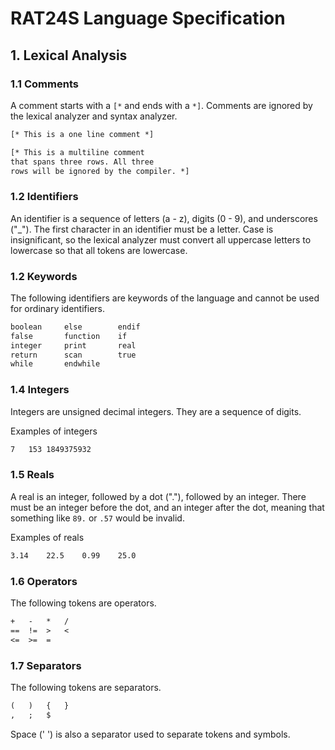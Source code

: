 # RAT24S Language Specification

## 1. Lexical Analysis

### 1.1 Comments

A comment starts with a ```[*``` and ends with a ```*]```. Comments are ignored by the lexical analyzer and syntax analyzer.

```txt
[* This is a one line comment *]

[* This is a multiline comment
that spans three rows. All three
rows will be ignored by the compiler. *]
```

### 1.2 Identifiers

An identifier is a sequence of letters (a - z), digits (0 - 9), and underscores ("_"). The first character in an identifier must be a letter. Case is insignificant, so the lexical analyzer must convert all uppercase letters to lowercase so that all tokens are lowercase.

### 1.2 Keywords

The following identifiers are keywords of the language and cannot be used for ordinary identifiers.

```txt
boolean		else		endif
false		function	if
integer		print		real
return		scan		true
while		endwhile
```

### 1.4 Integers

Integers are unsigned decimal integers. They are a sequence of digits.

Examples of integers

```txt
7	153	1849375932
```

### 1.5 Reals

A real is an integer, followed by a dot ("."), followed by an integer. There must be an integer before the dot, and an integer after the dot, meaning that something like ```89.``` or ```.57``` would be invalid.

Examples of reals

```txt
3.14	22.5	0.99	25.0
```

### 1.6 Operators

The following tokens are operators.

```txt
+	-	*	/
==	!=	>	<
<=	>=	=
```

### 1.7 Separators

The following tokens are separators.

```txt
(	)	{	}
,	;	$
```

Space (' ') is also a separator used to separate tokens and symbols.
